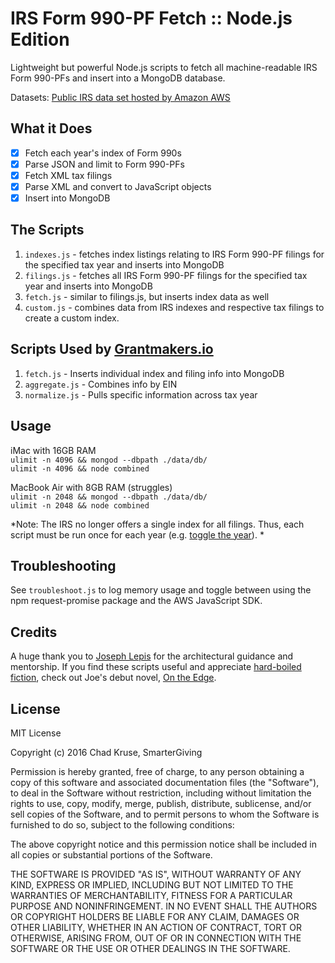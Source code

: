 # IRS Form 990-PF Fetch :: Node.js Edition
Lightweight but powerful Node.js scripts to fetch all machine-readable IRS Form 990-PFs and insert into a MongoDB database.

Datasets: [Public IRS data set hosted by Amazon AWS](https://aws.amazon.com/public-data-sets/irs-990/)  

## What it Does  

- [x] Fetch each year's index of Form 990s  
- [x] Parse JSON and limit to Form 990-PFs  
- [x] Fetch XML tax filings  
- [x] Parse XML and convert to JavaScript objects  
- [x] Insert into MongoDB  

## The Scripts  

 1. `indexes.js` - fetches index listings relating to IRS Form 990-PF filings for the specified tax year and inserts into MongoDB   
 2. `filings.js` - fetches all IRS Form 990-PF filings for the specified tax year and inserts into MongoDB
 3. `fetch.js` - similar to filings.js, but inserts index data as well
 3. `custom.js` - combines data from IRS indexes and respective tax filings to create a custom index.   

## Scripts Used by [Grantmakers.io](https://www.grantmakers.io/)

 1. `fetch.js` - Inserts individual index and filing info into MongoDB    
 2. `aggregate.js` - Combines info by EIN  
 3. `normalize.js` - Pulls specific information across tax year   

## Usage

iMac with 16GB RAM  
`ulimit -n 4096 && mongod --dbpath ./data/db/`  
`ulimit -n 4096 && node combined`  

MacBook Air with 8GB RAM (struggles)  
`ulimit -n 2048 && mongod --dbpath ./data/db/`  
`ulimit -n 2048 && node combined`  

*Note: The IRS no longer offers a single index for all filings. Thus, each script must be run once for each year (e.g. [toggle the year](https://github.com/smartergiving/irs-990-fetch/blob/master/fetch.js#L10)). *

## Troubleshooting

See `troubleshoot.js` to log memory usage and toggle between using the npm request-promise package and the AWS JavaScript SDK.

## Credits  

A huge thank you to [Joseph Lepis](https://www.linkedin.com/in/joseph-lepis-2700934) for the architectural guidance and mentorship. If you find these scripts useful and appreciate [hard-boiled fiction](https://en.wikipedia.org/wiki/Hardboiled), check out Joe's debut novel, [On the Edge](https://www.amazon.com/Edge-J-B-Christopher-ebook/dp/B00GWTXZ64/).

## License  

MIT License

Copyright (c) 2016 Chad Kruse, SmarterGiving

Permission is hereby granted, free of charge, to any person obtaining a copy
of this software and associated documentation files (the "Software"), to deal
in the Software without restriction, including without limitation the rights
to use, copy, modify, merge, publish, distribute, sublicense, and/or sell
copies of the Software, and to permit persons to whom the Software is
furnished to do so, subject to the following conditions:

The above copyright notice and this permission notice shall be included in all
copies or substantial portions of the Software.

THE SOFTWARE IS PROVIDED "AS IS", WITHOUT WARRANTY OF ANY KIND, EXPRESS OR
IMPLIED, INCLUDING BUT NOT LIMITED TO THE WARRANTIES OF MERCHANTABILITY,
FITNESS FOR A PARTICULAR PURPOSE AND NONINFRINGEMENT. IN NO EVENT SHALL THE
AUTHORS OR COPYRIGHT HOLDERS BE LIABLE FOR ANY CLAIM, DAMAGES OR OTHER
LIABILITY, WHETHER IN AN ACTION OF CONTRACT, TORT OR OTHERWISE, ARISING FROM,
OUT OF OR IN CONNECTION WITH THE SOFTWARE OR THE USE OR OTHER DEALINGS IN THE
SOFTWARE.
